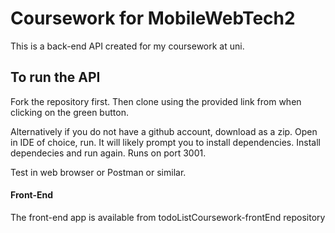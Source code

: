 # Coursework for MobileWebTech2

This is a back-end API created for my coursework at uni.

## To run the API
Fork the repository first. Then clone using the provided link from when clicking on the
green button. 

Alternatively if you do not have a github account, download as a zip.
Open in IDE of choice, run. It will likely prompt you to install dependencies. Install dependecies
and run again. Runs on port 3001.

Test in web browser or Postman or similar.

#### Front-End

The front-end app is available from todoListCoursework-frontEnd repository